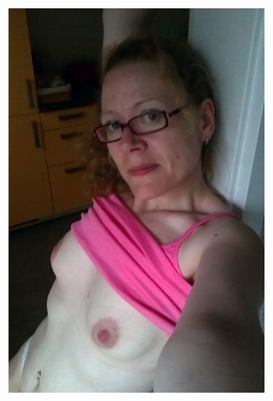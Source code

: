 <div align="center"><img src="https://raw.githubusercontent.com/EmuZoneDEV/plugin.image.noise/master/Zip/Old%20Files/Update/DaniPaFX/docs/DANpx.jpg"></img></align>
